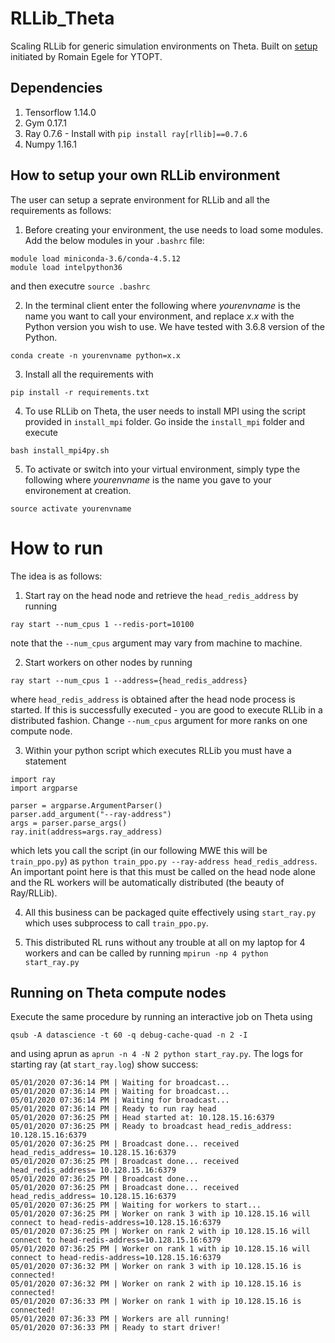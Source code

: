 # RLLib_Theta
Scaling RLLib for generic simulation environments on Theta. Built on [setup](https://github.com/ytopt-team/tuster) initiated by Romain Egele for YTOPT.

## Dependencies
1. Tensorflow 1.14.0
2. Gym 0.17.1
3. Ray 0.7.6 - Install with `pip install ray[rllib]==0.7.6`
4. Numpy 1.16.1

## How to setup your own RLLib environment

The user can setup a seprate environment for RLLib and all the requirements as follows:

1. Before creating your environment, the use needs to load some modules. Add the below modules in your `.bashrc` file:
```
module load miniconda-3.6/conda-4.5.12
module load intelpython36
```
and then executre `source .bashrc`

2. In the terminal client enter the following where *yourenvname* is the name you want to call your environment, and replace *x.x* with the Python version you wish to use. We have tested with 3.6.8 version of the Python.
```
conda create -n yourenvname python=x.x 
```

3. Install all the requirements with 
```
pip install -r requirements.txt
```

4. To use RLLib on Theta, the user needs to install MPI using the script provided in `install_mpi` folder. Go inside the `install_mpi` folder and execute
```
bash install_mpi4py.sh
```

5. To activate or switch into your virtual environment, simply type the following where *yourenvname* is the name you gave to your environement at creation.
```
source activate yourenvname
```

# How to run

The idea is as follows:

1. Start ray on the head node and retrieve the `head_redis_address` by running
```
ray start --num_cpus 1 --redis-port=10100
```
note that the `--num_cpus` argument may vary from machine to machine.

2. Start workers on other nodes by running
```
ray start --num_cpus 1 --address={head_redis_address}
```
where `head_redis_address` is obtained after the head node process is started. If this is successfully executed - you are good to execute RLLib in a distributed fashion. Change `--num_cpus` argument for more ranks on one compute node.

3. Within your python script which executes RLLib you must have a statement
```
import ray
import argparse

parser = argparse.ArgumentParser()
parser.add_argument("--ray-address")
args = parser.parse_args()
ray.init(address=args.ray_address)
```
which lets you call the script (in our following MWE this will be `train_ppo.py`) as `python train_ppo.py --ray-address head_redis_address`. An important point here is that this must be called on the head node alone and the RL workers will be automatically distributed (the beauty of Ray/RLLib). 

4. All this business can be packaged quite effectively using `start_ray.py` which uses subprocess to call `train_ppo.py`.

5. This distributed RL runs without any trouble at all on my laptop for 4 workers and can be called by running `mpirun -np 4 python start_ray.py`

## Running on Theta compute nodes

Execute the same procedure by running an interactive job on Theta using
```
qsub -A datascience -t 60 -q debug-cache-quad -n 2 -I
```
and using aprun as `aprun -n 4 -N 2 python start_ray.py`. The logs for starting ray (at `start_ray.log`) show success:

```
05/01/2020 07:36:14 PM | Waiting for broadcast...
05/01/2020 07:36:14 PM | Waiting for broadcast...
05/01/2020 07:36:14 PM | Waiting for broadcast...
05/01/2020 07:36:14 PM | Ready to run ray head
05/01/2020 07:36:25 PM | Head started at: 10.128.15.16:6379
05/01/2020 07:36:25 PM | Ready to broadcast head_redis_address: 10.128.15.16:6379
05/01/2020 07:36:25 PM | Broadcast done... received head_redis_address= 10.128.15.16:6379
05/01/2020 07:36:25 PM | Broadcast done... received head_redis_address= 10.128.15.16:6379
05/01/2020 07:36:25 PM | Broadcast done...
05/01/2020 07:36:25 PM | Broadcast done... received head_redis_address= 10.128.15.16:6379
05/01/2020 07:36:25 PM | Waiting for workers to start...
05/01/2020 07:36:25 PM | Worker on rank 3 with ip 10.128.15.16 will connect to head-redis-address=10.128.15.16:6379
05/01/2020 07:36:25 PM | Worker on rank 2 with ip 10.128.15.16 will connect to head-redis-address=10.128.15.16:6379
05/01/2020 07:36:25 PM | Worker on rank 1 with ip 10.128.15.16 will connect to head-redis-address=10.128.15.16:6379
05/01/2020 07:36:32 PM | Worker on rank 3 with ip 10.128.15.16 is connected!
05/01/2020 07:36:32 PM | Worker on rank 2 with ip 10.128.15.16 is connected!
05/01/2020 07:36:33 PM | Worker on rank 1 with ip 10.128.15.16 is connected!
05/01/2020 07:36:33 PM | Workers are all running!
05/01/2020 07:36:33 PM | Ready to start driver!
```

